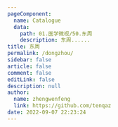 ```yaml
---
pageComponent: 
  name: Catalogue
  data: 
    path: 01.医学微视/50.东周
    description: 东周......
title: 东周
permalink: /dongzhou/
sidebar: false
article: false
comment: false
editLink: false
description: null
author: 
  name: zhengwenfeng
  link: https://github.com/tenqaz
date: 2022-09-07 22:23:24
---
```

